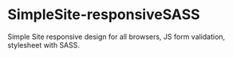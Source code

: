 # SimpleSite-responsiveSASS
Simple Site responsive design for all browsers, JS form validation, stylesheet with SASS.
